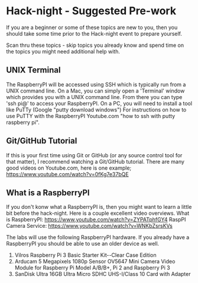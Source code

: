 # Hack-night - Suggested Pre-work

If you are a beginner or some of these topics are new to you, then you should take some time prior to the Hack-night event to prepare yourself.

Scan thru these topics - skip topics you already know and spend time on the topics you might need additional help with.

## UNIX Terminal
The RaspberryPI will be accessed using SSH which is typically run from a UNIX command line.  On a Mac, you can simply open a 'Terminal' window which provides you with a UNIX command line.  From there you can type 'ssh pi@<ip address>' to access your RaspberryPI.
On a PC, you will need to install a tool like PuTTy (Google "putty download windows")
For instructions on how to use PuTTY with the RaspberryPI Youtube.com "how to ssh with putty raspberry pi".

## Git/GitHub Tutorial
If this is your first time using Git or GitHub (or any source control tool for that matter), I recommend watching a Git/GitHub tutorial.  There are many good videos on Youtube.com, here is one example; https://www.youtube.com/watch?v=0fKg7e37bQE

## What is a RaspberryPI
If you don't konw what a RaspberryPI is, then you might want to learn a little bit before the hack-night.  Here is a couple excellent video overviews.
What is RaspberryPI: https://www.youtube.com/watch?v=ZYPATphfGY4
RaspPI Camera Service: https://www.youtube.com/watch?v=WNKbZsrsKVs

The labs will use the following RaspberryPI hardware. If you already have a RaspberryPI you should be able to use an older device as well.

1. Vilros Raspberry Pi 3 Basic Starter Kit--Clear Case Edition
2. Arducam 5 Megapixels 1080p Sensor OV5647 Mini Camera Video Module for Raspberry Pi Model A/B/B+, Pi 2 and Raspberry Pi 3
3. SanDisk Ultra 16GB Ultra Micro SDHC UHS-I/Class 10 Card with Adapter 
